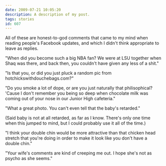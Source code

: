```yaml
---
date: 2009-07-21 10:05:20
description: A description of my post.
tags: stories
id: 607
---
```

All of these are honest-to-god comments that came to my mind when reading people's Facebook updates, and which I didn't think appropriate to leave as replies.  
<!--more-->
"When did you become such a big NBA fan?  We were at LSU together when Shaq was there, and back then, you couldn't have given any less of a shit."

"Is that you, or did you just pluck a random pic from hotchickswithdouchebags.com?"

"Do you smoke a lot of dope, or are you just naturally that philisophical?  'Cause I don't remember you being so deep when chocolate milk was coming out of your nose in our Junior High cafeteria."

"What a great photo.  You can't even tell that the baby's retarded."

(Said baby is not at all retarded, as far as I know.  There's only one time when this jumped to mind, but I could probably use it all of the time.)

"I think your double chin would be more attractive than that chicken head stretch that you're doing in order to make it look like you don't have a double chin."

"Your wife's comments are kind of creeping me out.  I hope she's not as psycho as she seems."